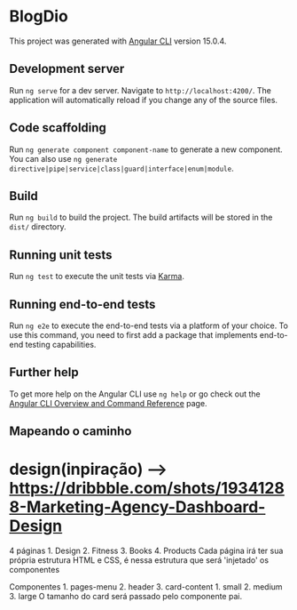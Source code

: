 # BlogDio

This project was generated with [Angular CLI](https://github.com/angular/angular-cli) version 15.0.4.

## Development server

Run `ng serve` for a dev server. Navigate to `http://localhost:4200/`. The application will automatically reload if you change any of the source files.

## Code scaffolding

Run `ng generate component component-name` to generate a new component. You can also use `ng generate directive|pipe|service|class|guard|interface|enum|module`.

## Build

Run `ng build` to build the project. The build artifacts will be stored in the `dist/` directory.

## Running unit tests

Run `ng test` to execute the unit tests via [Karma](https://karma-runner.github.io).

## Running end-to-end tests

Run `ng e2e` to execute the end-to-end tests via a platform of your choice. To use this command, you need to first add a package that implements end-to-end testing capabilities.

## Further help

To get more help on the Angular CLI use `ng help` or go check out the [Angular CLI Overview and Command Reference](https://angular.io/cli) page.


## Mapeando o caminho
# design(inpiração) --> https://dribbble.com/shots/19341288-Marketing-Agency-Dashboard-Design

4 páginas 
    1. Design
    2. Fitness
    3. Books
    4. Products
    Cada página irá ter sua própria estrutura HTML e CSS, é nessa estrutura que será 'injetado' os componentes


Componentes
    1. pages-menu 
    2. header
    3. card-content
        1. small
        2. medium
        3. large
        O tamanho do card será passado pelo componente pai.